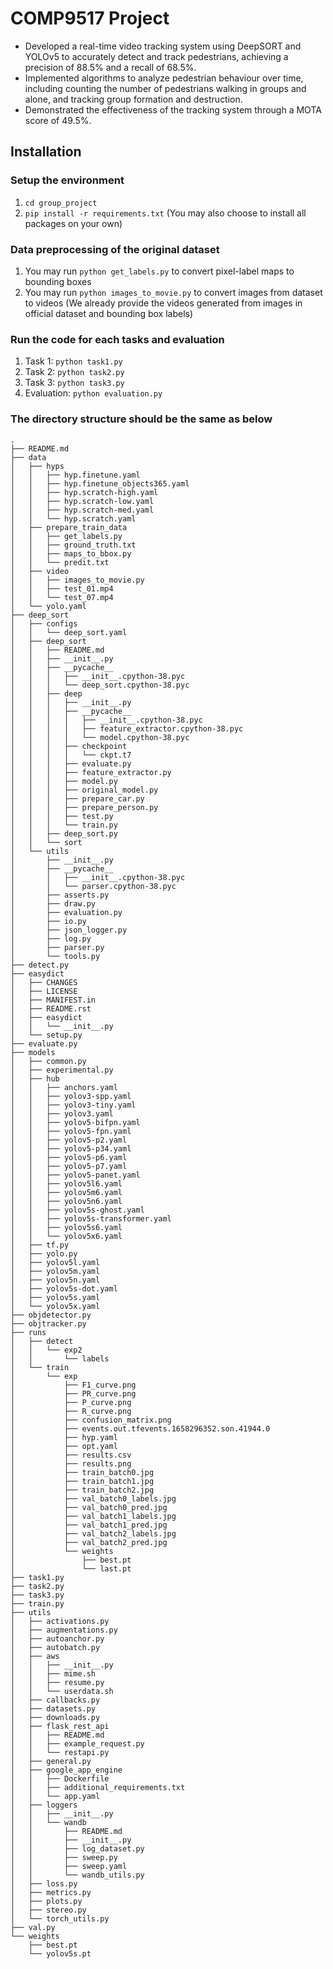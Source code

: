 # COMP9517 Project

- Developed a real-time video tracking system using DeepSORT and YOLOv5 to accurately detect and track pedestrians, achieving a precision of 88.5% and a recall of 68.5%.
- Implemented algorithms to analyze pedestrian behaviour over time, including counting the number of pedestrians walking in groups and alone, and tracking group formation and destruction.
- Demonstrated the effectiveness of the tracking system through a MOTA score of 49.5%.

## Installation

### Setup the environment

1. `cd group_project`
2. `pip install -r requirements.txt` (You may also choose to install all packages on your own)

### Data preprocessing of the original dataset

1. You may run `python get_labels.py` to convert pixel-label maps to bounding boxes
2. You may run `python images_to_movie.py` to convert images from dataset to videos
(We already provide the videos generated from images in official dataset and bounding box labels)

### Run the code for each tasks and evaluation

1. Task 1: `python task1.py`
2. Task 2: `python task2.py`
3. Task 3: `python task3.py`
4. Evaluation: `python evaluation.py`

### The directory structure should be the same as below

```tree
.
├── README.md
├── data
│   ├── hyps
│   │   ├── hyp.finetune.yaml
│   │   ├── hyp.finetune_objects365.yaml
│   │   ├── hyp.scratch-high.yaml
│   │   ├── hyp.scratch-low.yaml
│   │   ├── hyp.scratch-med.yaml
│   │   └── hyp.scratch.yaml
│   ├── prepare_train_data
│   │   ├── get_labels.py
│   │   ├── ground_truth.txt
│   │   ├── maps_to_bbox.py
│   │   └── predit.txt
│   ├── video
│   │   ├── images_to_movie.py
│   │   ├── test_01.mp4
│   │   └── test_07.mp4
│   └── yolo.yaml
├── deep_sort
│   ├── configs
│   │   └── deep_sort.yaml
│   ├── deep_sort
│   │   ├── README.md
│   │   ├── __init__.py
│   │   ├── __pycache__
│   │   │   ├── __init__.cpython-38.pyc
│   │   │   └── deep_sort.cpython-38.pyc
│   │   ├── deep
│   │   │   ├── __init__.py
│   │   │   ├── __pycache__
│   │   │   │   ├── __init__.cpython-38.pyc
│   │   │   │   ├── feature_extractor.cpython-38.pyc
│   │   │   │   └── model.cpython-38.pyc
│   │   │   ├── checkpoint
│   │   │   │   └── ckpt.t7
│   │   │   ├── evaluate.py
│   │   │   ├── feature_extractor.py
│   │   │   ├── model.py
│   │   │   ├── original_model.py
│   │   │   ├── prepare_car.py
│   │   │   ├── prepare_person.py
│   │   │   ├── test.py
│   │   │   └── train.py
│   │   ├── deep_sort.py
│   │   └── sort
│   └── utils
│       ├── __init__.py
│       ├── __pycache__
│       │   ├── __init__.cpython-38.pyc
│       │   └── parser.cpython-38.pyc
│       ├── asserts.py
│       ├── draw.py
│       ├── evaluation.py
│       ├── io.py
│       ├── json_logger.py
│       ├── log.py
│       ├── parser.py
│       └── tools.py
├── detect.py
├── easydict
│   ├── CHANGES
│   ├── LICENSE
│   ├── MANIFEST.in
│   ├── README.rst
│   ├── easydict
│   │   └── __init__.py
│   └── setup.py
├── evaluate.py
├── models
│   ├── common.py
│   ├── experimental.py
│   ├── hub
│   │   ├── anchors.yaml
│   │   ├── yolov3-spp.yaml
│   │   ├── yolov3-tiny.yaml
│   │   ├── yolov3.yaml
│   │   ├── yolov5-bifpn.yaml
│   │   ├── yolov5-fpn.yaml
│   │   ├── yolov5-p2.yaml
│   │   ├── yolov5-p34.yaml
│   │   ├── yolov5-p6.yaml
│   │   ├── yolov5-p7.yaml
│   │   ├── yolov5-panet.yaml
│   │   ├── yolov5l6.yaml
│   │   ├── yolov5m6.yaml
│   │   ├── yolov5n6.yaml
│   │   ├── yolov5s-ghost.yaml
│   │   ├── yolov5s-transformer.yaml
│   │   ├── yolov5s6.yaml
│   │   └── yolov5x6.yaml
│   ├── tf.py
│   ├── yolo.py
│   ├── yolov5l.yaml
│   ├── yolov5m.yaml
│   ├── yolov5n.yaml
│   ├── yolov5s-dot.yaml
│   ├── yolov5s.yaml
│   └── yolov5x.yaml
├── objdetector.py
├── objtracker.py
├── runs
│   ├── detect
│   │   └── exp2
│   │       └── labels
│   └── train
│       └── exp
│           ├── F1_curve.png
│           ├── PR_curve.png
│           ├── P_curve.png
│           ├── R_curve.png
│           ├── confusion_matrix.png
│           ├── events.out.tfevents.1658296352.son.41944.0
│           ├── hyp.yaml
│           ├── opt.yaml
│           ├── results.csv
│           ├── results.png
│           ├── train_batch0.jpg
│           ├── train_batch1.jpg
│           ├── train_batch2.jpg
│           ├── val_batch0_labels.jpg
│           ├── val_batch0_pred.jpg
│           ├── val_batch1_labels.jpg
│           ├── val_batch1_pred.jpg
│           ├── val_batch2_labels.jpg
│           ├── val_batch2_pred.jpg
│           └── weights
│               ├── best.pt
│               └── last.pt
├── task1.py
├── task2.py
├── task3.py
├── train.py
├── utils
│   ├── activations.py
│   ├── augmentations.py
│   ├── autoanchor.py
│   ├── autobatch.py
│   ├── aws
│   │   ├── __init__.py
│   │   ├── mime.sh
│   │   ├── resume.py
│   │   └── userdata.sh
│   ├── callbacks.py
│   ├── datasets.py
│   ├── downloads.py
│   ├── flask_rest_api
│   │   ├── README.md
│   │   ├── example_request.py
│   │   └── restapi.py
│   ├── general.py
│   ├── google_app_engine
│   │   ├── Dockerfile
│   │   ├── additional_requirements.txt
│   │   └── app.yaml
│   ├── loggers
│   │   ├── __init__.py
│   │   └── wandb
│   │       ├── README.md
│   │       ├── __init__.py
│   │       ├── log_dataset.py
│   │       ├── sweep.py
│   │       ├── sweep.yaml
│   │       └── wandb_utils.py
│   ├── loss.py
│   ├── metrics.py
│   ├── plots.py
│   ├── stereo.py
│   └── torch_utils.py
├── val.py
└── weights
    ├── best.pt
    └── yolov5s.pt
```
